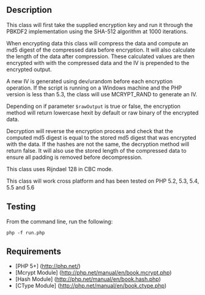 ## Description


This class will first take the supplied encryption key and run it through the PBKDF2 implementation using the SHA-512 algorithm at 1000 iterations.

When encrypting data this class will compress the data and compute an md5 digest of the compressed data before encryption. It will also calculate the length of the data after compression. These calculated values are then encrypted with with the compressed data and the IV is prepended to the encrypted output.

A new IV is generated using dev/urandom before each encryption operation. If the script is running on a Windows machine and the PHP version is less than 5.3, the class will use MCRYPT_RAND to generate an IV.

Depending on if parameter `$rawOutput` is true or false, the encryption method will return lowercase hexit by default or raw binary of the encrypted data.

Decryption will reverse the encryption process and check that the computed md5 digest is equal to the stored md5 digest that was encrypted with the data. If the hashes are not the same, the decryption method will return false. It will also use the stored length of the compressed data to ensure all padding is removed before decompression.

This class uses Rijndael 128 in CBC mode.

This class will work cross platform and has been tested on PHP 5.2, 5.3, 5.4, 5.5 and 5.6

## Testing

From the command line, run the following:

    php -f run.php
    
## Requirements

 * [PHP 5+]        (http://php.net/)
 * [Mcrypt Module] (http://php.net/manual/en/book.mcrypt.php)
 * [Hash Module]   (http://php.net/manual/en/book.hash.php)
 * [CType Module]  (http://php.net/manual/en/book.ctype.php)
